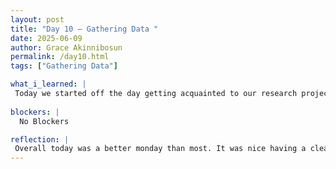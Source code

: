 ```yaml
---
layout: post
title: "Day 10 – Gathering Data "
date: 2025-06-09
author: Grace Akinnibosun
permalink: /day10.html
tags: ["Gathering Data"]

what_i_learned: |
 Today we started off the day getting acquainted to our research project. Professor Timothy stop by to explain the expectations and timeline has for us concerning the project. He gave each one of my group members assigned task to have completed by next monday. For me I am in charge of the technical writing since that is my strog suite due to my psychology and lab background. He also assigned me to go over peer revied research regarding Cardiovascular disease. 
  
blockers: |
  No Blockers

reflection: |
 Overall today was a better monday than most. It was nice having a clear overview of whats expected from us moving forward. I will start working on my technical research description for our project today. I will have to look over the slides my graduate mentor Sudip shared with the group to discern which research on Cardiovascular disease is relevant to my review. Their is still much I need to learn regarding Python but I do feel as though I am in a good space.
---
```

